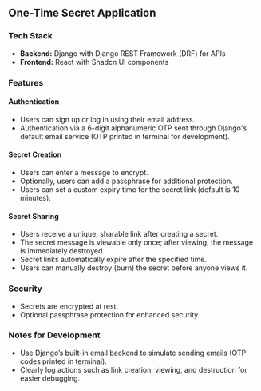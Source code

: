 ## One-Time Secret Application

### Tech Stack
- **Backend:** Django with Django REST Framework (DRF) for APIs
- **Frontend:** React with Shadcn UI components

### Features

#### Authentication
- Users can sign up or log in using their email address.
- Authentication via a 6-digit alphanumeric OTP sent through Django's default email service (OTP printed in terminal for development).

#### Secret Creation
- Users can enter a message to encrypt.
- Optionally, users can add a passphrase for additional protection.
- Users can set a custom expiry time for the secret link (default is 10 minutes).

#### Secret Sharing
- Users receive a unique, sharable link after creating a secret.
- The secret message is viewable only once; after viewing, the message is immediately destroyed.
- Secret links automatically expire after the specified time.
- Users can manually destroy (burn) the secret before anyone views it.

### Security
- Secrets are encrypted at rest.
- Optional passphrase protection for enhanced security.

### Notes for Development
- Use Django’s built-in email backend to simulate sending emails (OTP codes printed in terminal).
- Clearly log actions such as link creation, viewing, and destruction for easier debugging.

